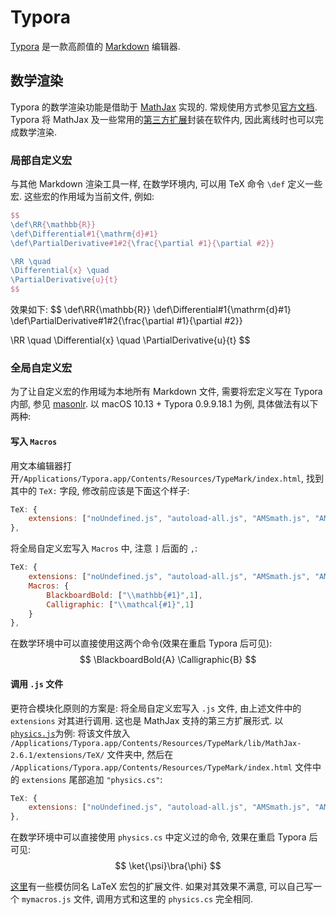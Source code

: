 # Typora

[Typora](https://typora.io/) 是一款高颜值的 [Markdown](https://daringfireball.net/projects/markdown/) 编辑器.

## 数学渲染

Typora 的数学渲染功能是借助于 [MathJax](https://www.mathjax.org/) 实现的. 常规使用方式参见[官方文档](https://support.typora.io/Math/). Typora 将 MathJax 及一些常用的[第三方扩展](http://docs.mathjax.org/en/latest/options/ThirdParty.html)封装在软件内, 因此离线时也可以完成数学渲染.

### 局部自定义宏

与其他 Markdown 渲染工具一样, 在数学环境内, 可以用 TeX 命令 `\def` 定义一些宏. 这些宏的作用域为当前文件, 例如:

```latex
$$
\def\RR{\mathbb{R}}
\def\Differential#1{\mathrm{d}#1}
\def\PartialDerivative#1#2{\frac{\partial #1}{\partial #2}}

\RR \quad
\Differential{x} \quad
\PartialDerivative{u}{t}
$$					
```
效果如下:
$$
\def\RR{\mathbb{R}}
\def\Differential#1{\mathrm{d}#1}
\def\PartialDerivative#1#2{\frac{\partial #1}{\partial #2}}

\RR \quad
\Differential{x} \quad
\PartialDerivative{u}{t}
$$

### 全局自定义宏
为了让自定义宏的作用域为本地所有 Markdown 文件, 需要将宏定义写在 Typora 内部, 参见 [masonlr](https://github.com/typora/typora-issues/issues/100#issuecomment-282169741). 以 macOS 10.13 + Typora 0.9.9.18.1 为例, 具体做法有以下两种:
#### 写入 `Macros`
用文本编辑器打开`/Applications/Typora.app/Contents/Resources/TypeMark/index.html`, 找到其中的 `TeX:` 字段, 修改前应该是下面这个样子: 

```js
TeX: {
    extensions: ["noUndefined.js", "autoload-all.js", "AMSmath.js", "AMSsymbols.js", "mediawiki-texvc.js"]
},
```

将全局自定义宏写入 `Macros` 中, 注意 `]` 后面的 `,`:

```js
TeX: {
    extensions: ["noUndefined.js", "autoload-all.js", "AMSmath.js", "AMSsymbols.js", "mediawiki-texvc.js"],
    Macros: {
    	BlackboardBold: ["\\mathbb{#1}",1],
    	Calligraphic: ["\\mathcal{#1}",1]
    }
},
```
在数学环境中可以直接使用这两个命令(效果在重启 Typora 后可见):  
$$
\BlackboardBold{A} \Calligraphic{B}
$$

#### 调用 `.js` 文件

更符合模块化原则的方案是: 将全局自定义宏写入 `.js` 文件, 由上述文件中的 `extensions` 对其进行调用. 这也是 MathJax 支持的第三方扩展形式. 以[`physics.js`](https://github.com/ickc/MathJax-third-party-extensions/tree/gh-pages/physics)为例: 将该文件放入 `/Applications/Typora.app/Contents/Resources/TypeMark/lib/MathJax-2.6.1/extensions/TeX/` 文件夹中, 然后在 `/Applications/Typora.app/Contents/Resources/TypeMark/index.html` 文件中的 `extensions` 尾部追加 `"physics.cs"`:
```js
TeX: {
    extensions: ["noUndefined.js", "autoload-all.js", "AMSmath.js", "AMSsymbols.js", "mediawiki-texvc.js", "physics.js"]
},
```

在数学环境中可以直接使用 `physics.cs` 中定义过的命令, 效果在重启 Typora 后可见: 
$$
\ket{\psi}\bra{\phi}
$$

[这里](https://github.com/mathjax/MathJax-third-party-extensions/tree/master/legacy)有一些模仿同名 LaTeX 宏包的扩展文件. 如果对其效果不满意, 可以自己写一个 `mymacros.js` 文件, 调用方式和这里的 `physics.cs` 完全相同. 